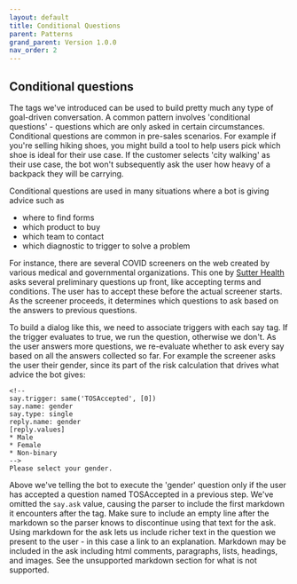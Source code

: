 ```yaml
---
layout: default
title: Conditional Questions
parent: Patterns 
grand_parent: Version 1.0.0
nav_order: 2
---
```


## Conditional questions
The tags we've introduced can be used to build pretty much any type of goal-driven conversation. A common pattern involves 'conditional questions' - questions which are only asked in certain circumstances. Conditional questions are common in pre-sales scenarios. For example if you're selling hiking shoes, you might build a tool to help users pick which shoe is ideal for their use case. If the customer selects 'city walking' as their use case, the bot won't subsequently ask the user how heavy of a backpack they will be carrying.

Conditional questions are used in many situations where a bot is giving advice such as

- where to find forms
- which product to buy
- which team to contact
- which diagnostic to trigger to solve a problem

For instance, there are several COVID screeners on the web created by various medical and governmental organizations.  This one by [Sutter Health](https://covid-19.ada.com/sutter/index.html) asks several preliminary questions up front, like accepting terms and conditions.  The user has to accept these before the actual screener starts. As the screener proceeds, it determines which questions to ask based on the answers to previous questions.

To build a dialog like this, we need to associate triggers with each say tag.  If the trigger evaluates to true, we run the question, otherwise we don't.  As the user answers more questions, we re-evaluate whether to ask every say based on all the answers collected so far. For example the screener asks the user their gender, since its part of the risk calculation that drives what advice the bot gives:

```
<!-- 
say.trigger: same('TOSAccepted', [0])
say.name: gender
say.type: single 
reply.name: gender
[reply.values]
* Male
* Female
* Non-binary
-->
Please select your gender.

```

Above we've telling the bot to execute the 'gender' question only if the user has accepted a question named TOSAccepted in a previous step. We've omitted the `say.ask` value, causing the parser to include the first markdown it encounters after the tag. Make sure to include an empty line after the markdown so the parser knows to discontinue using that text for the ask. Using markdown for the ask lets us include richer text in the question we present to the user - in this case a link to an explanation.  Markdown may be included in the ask including html comments, paragraphs, lists, headings, and images. See the unsupported markdown section for what is not supported. 
